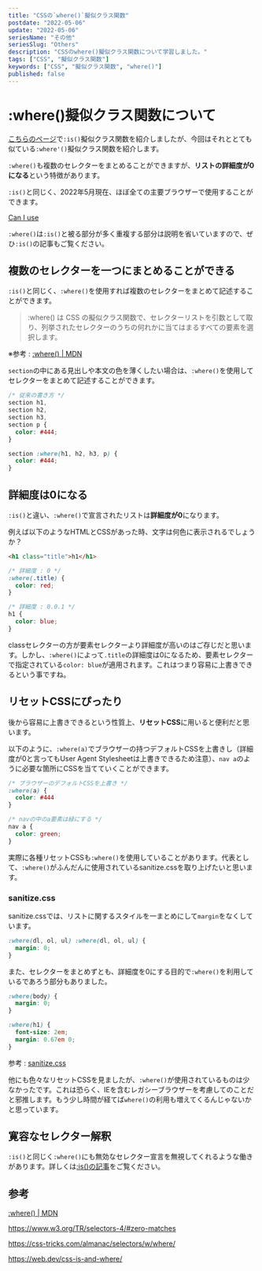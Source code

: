 ```yaml
---
title: "CSSの`where()`擬似クラス関数"
postdate: "2022-05-06"
update: "2022-05-06"
seriesName: "その他"
seriesSlug: "Others"
description: "CSSのwhere()擬似クラス関数について学習しました。"
tags: ["CSS", "擬似クラス関数"]
keywords: ["CSS", "擬似クラス関数", "where()"]
published: false
---
```


# :where()擬似クラス関数について

[こちらのページ](/Others/02/)で`:is()`擬似クラス関数を紹介しましたが、今回はそれととても似ている`:where'()`擬似クラス関数を紹介します。

`:where()`も複数のセレクターをまとめることができますが、**リストの詳細度が0になる**という特徴があります。

`:is()`と同じく、2022年5月現在、ほぼ全ての主要ブラウザーで使用することができます。

[Can I use](https://caniuse.com/?search=%3Awhere())

<aside>

`:where()`は`:is()`と被る部分が多く重複する部分は説明を省いていますので、ぜひ`:is()`の記事もご覧ください。

</aside>

## 複数のセレクターを一つにまとめることができる

`:is()`と同じく、`:where()`を使用すれば複数のセレクターをまとめて記述することができます。

> :where() は CSS の擬似クラス関数で、セレクターリストを引数として取り、列挙されたセレクターのうちの何れかに当てはまるすべての要素を選択します。

※参考 : [:where() | MDN](https://developer.mozilla.org/ja/docs/Web/CSS/:where)

`section`の中にある見出しや本文の色を薄くしたい場合は、`:where()`を使用してセレクターをまとめて記述することができます。

```css
/* 従来の書き方 */
section h1,
section h2,
section h3,
section p {
  color: #444;
}

section :where(h1, h2, h3, p) {
  color: #444;
}
```

## 詳細度は0になる

`:is()`と違い、`:where()`で宣言されたリストは**詳細度が0**になります。

例えば以下のようなHTMLとCSSがあった時、文字は何色に表示されるでしょうか？

```html
<h1 class="title">h1</h1>
```

```css
/* 詳細度 : 0 */
:where(.title) {
  color: red;
}

/* 詳細度 : 0.0.1 */
h1 {
  color: blue;
}
```

classセレクターの方が要素セレクターより詳細度が高いのはご存じだと思います。しかし、`:where()`によって`.title`の詳細度は0になるため、要素セレクターで指定されている`color: blue`が適用されます。これはつまり容易に上書きできるという事ですね。

## リセットCSSにぴったり

後から容易に上書きできるという性質上、**リセットCSS**に用いると便利だと思います。

以下のように、`:where(a)`でブラウザーの持つデフォルトCSSを上書きし（詳細度が0と言ってもUser Agent Stylesheetは上書きできるため注意）、`nav a`のように必要な箇所にCSSを当てていくことができます。

```css
/* ブラウザーのデフォルトCSSを上書き */
:where(a) {
  color: #444
}

/* navの中のa要素は緑にする */
nav a {
  color: green;
}
```

実際に各種リセットCSSも`:where()`を使用していることがあります。代表として、`:where()`がふんだんに使用されているsanitize.cssを取り上げたいと思います。

### sanitize.css

sanitize.cssでは、リストに関するスタイルを一まとめにして`margin`をなくしています。

```css
:where(dl, ol, ul) :where(dl, ol, ul) {
  margin: 0;
}
```

また、セレクターをまとめずとも、詳細度を0にする目的で`:where()`を利用しているであろう部分もありました。

```css
:where(body) {
  margin: 0;
}

:where(h1) {
  font-size: 2em;
  margin: 0.67em 0;
}
```

参考 : [sanitize.css](https://github.com/csstools/sanitize.css/blob/main/sanitize.css)

他にも色々なリセットCSSを見ましたが、`:where()`が使用されているものは少なかったです。これは恐らく、IEを含むレガシーブラウザーを考慮してのことだと邪推します。もう少し時間が経てば`where()`の利用も増えてくるんじゃないかと思っています。

## 寛容なセレクター解釈

`:is()`と同じく`:where()`にも無効なセレクター宣言を無視してくれるような働きがあります。詳しくは[:is()の記事](/Others/02/)をご覧ください。

## 参考

[:where() | MDN](https://developer.mozilla.org/ja/docs/Web/CSS/:where)

https://www.w3.org/TR/selectors-4/#zero-matches

https://css-tricks.com/almanac/selectors/w/where/

https://web.dev/css-is-and-where/
